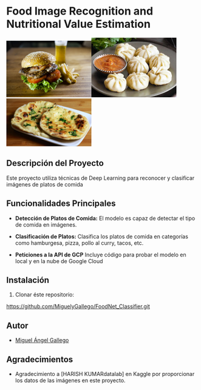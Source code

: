 # Food Image Recognition and Nutritional Value Estimation

<img src="https://github.com/MiguelyGallego/FoodNet_Classifier/blob/main/example_images/burguer.jpg" alt="Example Image burguer" width="224"/><img src="https://github.com/MiguelyGallego/FoodNet_Classifier/blob/main/example_images/momos.jpg" alt="Example Image momos" width="224"/><img src="https://github.com/MiguelyGallego/FoodNet_Classifier/blob/main/example_images/butter_naan.jpg" alt="Example butter_naan" width="224"/>

## Descripción del Proyecto

Este proyecto utiliza técnicas de Deep Learning para reconocer y clasificar imágenes de platos de comida

## Funcionalidades Principales

- **Detección de Platos de Comida:** El modelo es capaz de detectar el tipo de comida en imágenes.

- **Clasificación de Platos:** Clasifica los platos de comida en categorías como hamburgesa, pizza, pollo al curry, tacos, etc.

- **Peticiones a la API de GCP** Incluye código para probar el modelo en local y en la nube de Google Cloud

## Instalación

1. Clonar éste repositorio:

https://github.com/MiguelyGallego/FoodNet_Classifier.git


## Autor

- [Miguel Ángel Gallego](https://github.com/MiguelyGallego)

## Agradecimientos

- Agradecimiento a [HARISH KUMARdatalab] en Kaggle por proporcionar los datos de las imágenes en este proyecto.
